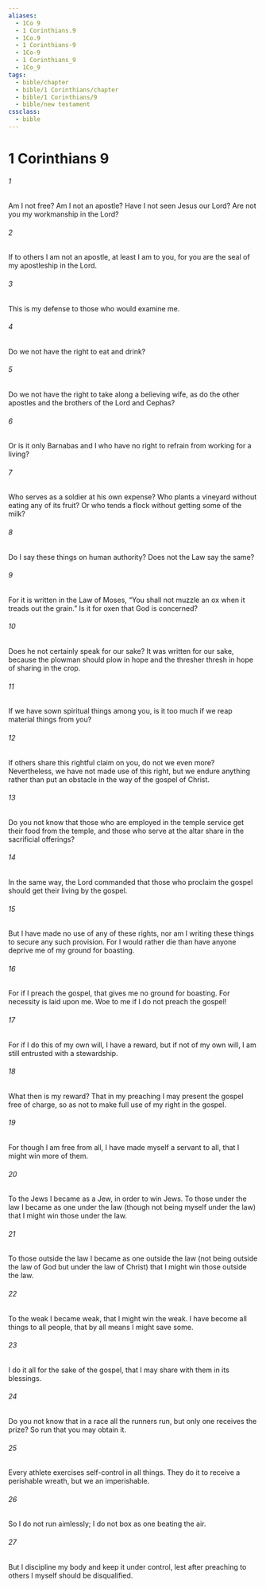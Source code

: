 ```yaml
---
aliases:
  - 1Co 9
  - 1 Corinthians.9
  - 1Co.9
  - 1 Corinthians-9
  - 1Co-9
  - 1 Corinthians_9
  - 1Co_9
tags:
  - bible/chapter
  - bible/1 Corinthians/chapter
  - bible/1 Corinthians/9
  - bible/new testament
cssclass:
  - bible
---
```


# 1 Corinthians 9

###### 1
Am I not free? Am I not an apostle? Have I not seen Jesus our Lord? Are not you my workmanship in the Lord?
###### 2
If to others I am not an apostle, at least I am to you, for you are the seal of my apostleship in the Lord.
###### 3
This is my defense to those who would examine me.
###### 4
Do we not have the right to eat and drink?
###### 5
Do we not have the right to take along a believing wife, as do the other apostles and the brothers of the Lord and Cephas?
###### 6
Or is it only Barnabas and I who have no right to refrain from working for a living?
###### 7
Who serves as a soldier at his own expense? Who plants a vineyard without eating any of its fruit? Or who tends a flock without getting some of the milk?
###### 8
Do I say these things on human authority? Does not the Law say the same?
###### 9
For it is written in the Law of Moses, “You shall not muzzle an ox when it treads out the grain.” Is it for oxen that God is concerned?
###### 10
Does he not certainly speak for our sake? It was written for our sake, because the plowman should plow in hope and the thresher thresh in hope of sharing in the crop.
###### 11
If we have sown spiritual things among you, is it too much if we reap material things from you?
###### 12
If others share this rightful claim on you, do not we even more? Nevertheless, we have not made use of this right, but we endure anything rather than put an obstacle in the way of the gospel of Christ.
###### 13
Do you not know that those who are employed in the temple service get their food from the temple, and those who serve at the altar share in the sacrificial offerings?
###### 14
In the same way, the Lord commanded that those who proclaim the gospel should get their living by the gospel.
###### 15
But I have made no use of any of these rights, nor am I writing these things to secure any such provision. For I would rather die than have anyone deprive me of my ground for boasting.
###### 16
For if I preach the gospel, that gives me no ground for boasting. For necessity is laid upon me. Woe to me if I do not preach the gospel!
###### 17
For if I do this of my own will, I have a reward, but if not of my own will, I am still entrusted with a stewardship.
###### 18
What then is my reward? That in my preaching I may present the gospel free of charge, so as not to make full use of my right in the gospel.
###### 19
For though I am free from all, I have made myself a servant to all, that I might win more of them.
###### 20
To the Jews I became as a Jew, in order to win Jews. To those under the law I became as one under the law (though not being myself under the law) that I might win those under the law.
###### 21
To those outside the law I became as one outside the law (not being outside the law of God but under the law of Christ) that I might win those outside the law.
###### 22
To the weak I became weak, that I might win the weak. I have become all things to all people, that by all means I might save some.
###### 23
I do it all for the sake of the gospel, that I may share with them in its blessings.
###### 24
Do you not know that in a race all the runners run, but only one receives the prize? So run that you may obtain it.
###### 25
Every athlete exercises self-control in all things. They do it to receive a perishable wreath, but we an imperishable.
###### 26
So I do not run aimlessly; I do not box as one beating the air.
###### 27
But I discipline my body and keep it under control, lest after preaching to others I myself should be disqualified.


